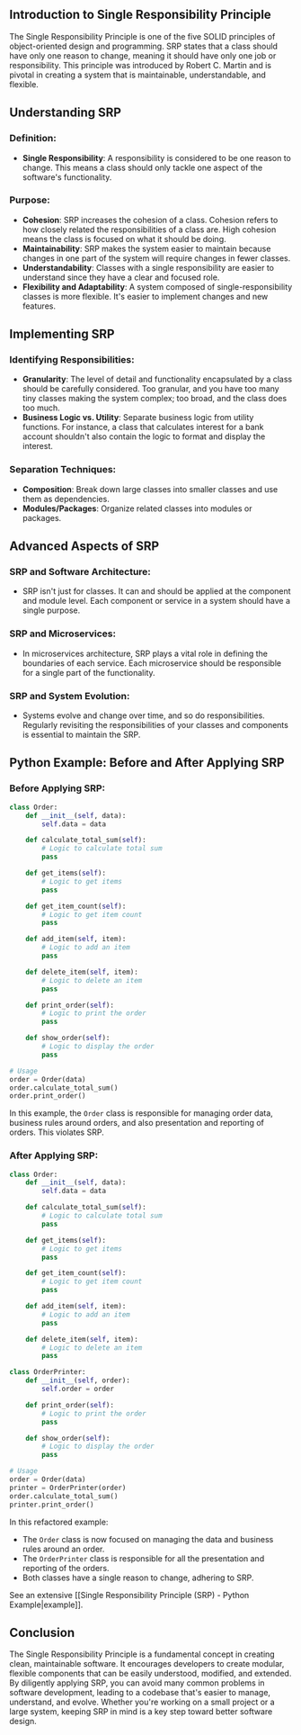 
## Introduction to Single Responsibility Principle

The Single Responsibility Principle is one of the five SOLID principles of object-oriented design and programming. SRP states that a class should have only one reason to change, meaning it should have only one job or responsibility. This principle was introduced by Robert C. Martin and is pivotal in creating a system that is maintainable, understandable, and flexible.

## Understanding SRP

### Definition:

- **Single Responsibility**: A responsibility is considered to be one reason to change. This means a class should only tackle one aspect of the software's functionality.
  
### Purpose:

- **Cohesion**: SRP increases the cohesion of a class. Cohesion refers to how closely related the responsibilities of a class are. High cohesion means the class is focused on what it should be doing.
- **Maintainability**: SRP makes the system easier to maintain because changes in one part of the system will require changes in fewer classes.
- **Understandability**: Classes with a single responsibility are easier to understand since they have a clear and focused role.
- **Flexibility and Adaptability**: A system composed of single-responsibility classes is more flexible. It's easier to implement changes and new features.

## Implementing SRP

### Identifying Responsibilities:

- **Granularity**: The level of detail and functionality encapsulated by a class should be carefully considered. Too granular, and you have too many tiny classes making the system complex; too broad, and the class does too much.
- **Business Logic vs. Utility**: Separate business logic from utility functions. For instance, a class that calculates interest for a bank account shouldn't also contain the logic to format and display the interest.

### Separation Techniques:

- **Composition**: Break down large classes into smaller classes and use them as dependencies.
- **Modules/Packages**: Organize related classes into modules or packages.

## Advanced Aspects of SRP

### SRP and Software Architecture:

- SRP isn't just for classes. It can and should be applied at the component and module level. Each component or service in a system should have a single purpose.
  
### SRP and Microservices:

- In microservices architecture, SRP plays a vital role in defining the boundaries of each service. Each microservice should be responsible for a single part of the functionality.

### SRP and System Evolution:

- Systems evolve and change over time, and so do responsibilities. Regularly revisiting the responsibilities of your classes and components is essential to maintain the SRP.

## Python Example: Before and After Applying SRP

### Before Applying SRP:

```python
class Order:
    def __init__(self, data):
        self.data = data

    def calculate_total_sum(self):
        # Logic to calculate total sum
        pass

    def get_items(self):
        # Logic to get items
        pass

    def get_item_count(self):
        # Logic to get item count
        pass

    def add_item(self, item):
        # Logic to add an item
        pass

    def delete_item(self, item):
        # Logic to delete an item
        pass

    def print_order(self):
        # Logic to print the order
        pass

    def show_order(self):
        # Logic to display the order
        pass

# Usage
order = Order(data)
order.calculate_total_sum()
order.print_order()
```

In this example, the `Order` class is responsible for managing order data, business rules around orders, and also presentation and reporting of orders. This violates SRP.

### After Applying SRP:

```python
class Order:
    def __init__(self, data):
        self.data = data

    def calculate_total_sum(self):
        # Logic to calculate total sum
        pass

    def get_items(self):
        # Logic to get items
        pass

    def get_item_count(self):
        # Logic to get item count
        pass

    def add_item(self, item):
        # Logic to add an item
        pass

    def delete_item(self, item):
        # Logic to delete an item
        pass

class OrderPrinter:
    def __init__(self, order):
        self.order = order

    def print_order(self):
        # Logic to print the order
        pass

    def show_order(self):
        # Logic to display the order
        pass

# Usage
order = Order(data)
printer = OrderPrinter(order)
order.calculate_total_sum()
printer.print_order()
```

In this refactored example:

- The `Order` class is now focused on managing the data and business rules around an order.
- The `OrderPrinter` class is responsible for all the presentation and reporting of the orders.
- Both classes have a single reason to change, adhering to SRP.

See an extensive [[Single Responsibility Principle (SRP) - Python Example|example]].
## Conclusion

The Single Responsibility Principle is a fundamental concept in creating clean, maintainable software. It encourages developers to create modular, flexible components that can be easily understood, modified, and extended. By diligently applying SRP, you can avoid many common problems in software development, leading to a codebase that's easier to manage, understand, and evolve. Whether you're working on a small project or a large system, keeping SRP in mind is a key step toward better software design.
